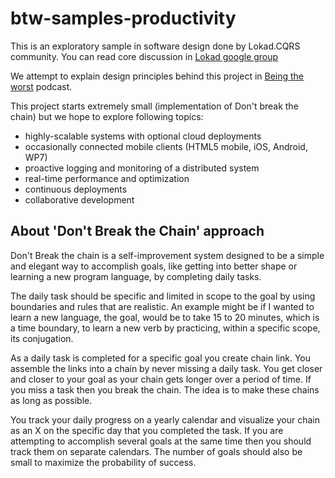 btw-samples-productivity
========================

This is an exploratory sample in software design done by Lokad.CQRS community. You can read core discussion in [Lokad google group](https://groups.google.com/forum/?fromgroups=#!topic/lokad/t-Ob5c8SfpY)

We attempt to explain design principles behind this project in [Being the worst](http://beingtheworst.com/) podcast.

This project starts extremely small (implementation of Don't break the chain) but we hope to explore following topics:

* highly-scalable systems with optional cloud deployments
* occasionally connected mobile clients (HTML5 mobile, iOS, Android, WP7)
* proactive logging and monitoring of a distributed system
* real-time performance and optimization
* continuous deployments
* collaborative development

About 'Don't Break the Chain' approach
--------------------------------------
Don't Break the chain is a self-improvement system designed to be a simple and elegant way to accomplish goals, like getting into better shape or learning a new program language, by completing daily tasks. 

The daily task should be specific and limited in scope to the goal by using boundaries and rules that are realistic.  An example might be if I wanted to learn a new language, the goal, would be to take 15 to 20 minutes, which is a time boundary, to learn a new verb by practicing, within a specific scope, its conjugation.  

As a daily task is completed for a specific goal you create chain link.  You assemble the links into a chain by never missing a daily task.  You get closer and closer to your goal as your chain gets longer over a period of time.  If you miss a task then you break the chain. The idea is to make these chains as long as possible.

You track your daily progress on a yearly calendar and visualize your chain as an X on the specific day that you completed the task.  If you are attempting to accomplish several goals at the same time then you should track them on separate calendars.  The number of goals should also be small to maximize the probability of success.  

